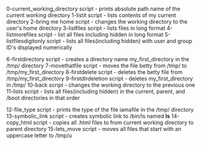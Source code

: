 0-current_working_directory script - prints absolute path name of the current working directory
1-listit script - lists contents of my current directory
2-bring me home script - changes the working directory to the user's home directory
3-listfiles script - lists files in long format
4-listmorefiles script - list all files including hidden in long format
5-listfilesdigitonly script - lists all files(including hidden) with user and group ID's displayed numerically

6-firstdirectory script - creates a directory name my_first_directory in the /tmp/ directory
7-movethatfile script - moves the file betty from /tmp/ to /tmp/my_first_directory
8-firstdelete script - deletes the betty file from /tmp/my_first_directory
9-firstdirdeletion script - deletes my_first_directory in /tmp/
10-back script - changes the working directory to the previous one
11-lists script - lists all files(including hidden) in the current, parent, and /boot directories in that order

12-file_type script - prints the type of the file iamafile in the /tmp/ directory
13-symbolic_link script - creates symbolic link to /bin/ls named __ls__
14-copy_html script - copies all .html files to from current working directory to parent directory
15-lets_move script - moves all files that start with an uppercase letter to /tmp/u
